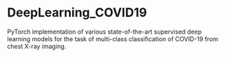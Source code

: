 # DeepLearning_COVID19
PyTorch implementation of various state-of-the-art supervised deep learning models for the task of multi-class classification of COVID-19 from chest X-ray imaging. 
